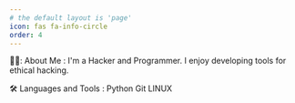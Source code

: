 ```yaml
---
# the default layout is 'page'
icon: fas fa-info-circle
order: 4
---
```


👨‍💻: About Me :
I'm a Hacker and Programmer. I enjoy developing tools for ethical hacking.

🛠️ Languages and Tools :
Python Git LINUX
